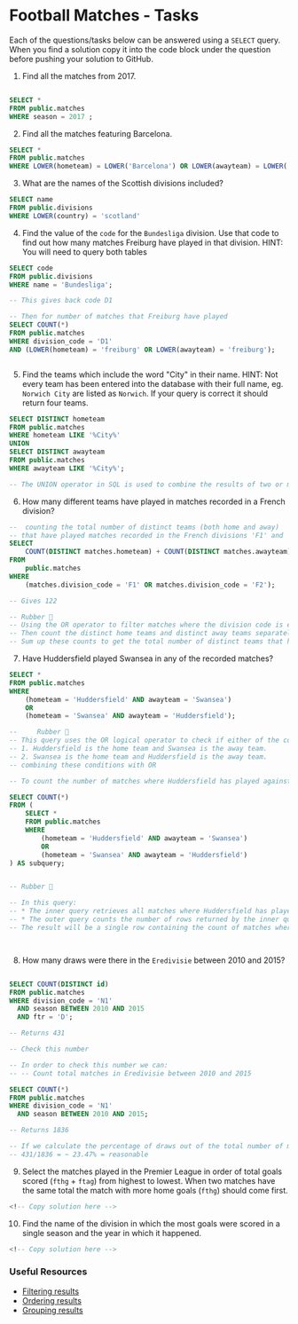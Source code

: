 # Football Matches - Tasks

Each of the questions/tasks below can be answered using a `SELECT` query. When you find a solution copy it into the code block under the question before pushing your solution to GitHub.

1) Find all the matches from 2017.

```sql

SELECT * 
FROM public.matches 
WHERE season = 2017 ;

```

2) Find all the matches featuring Barcelona.

```sql
SELECT *
FROM public.matches
WHERE LOWER(hometeam) = LOWER('Barcelona') OR LOWER(awayteam) = LOWER('Barcelona');

```

3) What are the names of the Scottish divisions included?

```sql
SELECT name
FROM public.divisions
WHERE LOWER(country) = 'scotland'

```

4) Find the value of the `code` for the `Bundesliga` division. Use that code to find out how many matches Freiburg have played in that division. HINT: You will need to query both tables

```sql
SELECT code
FROM public.divisions
WHERE name = 'Bundesliga';

-- This gives back code D1

-- Then for number of matches that Freiburg have played
SELECT COUNT(*)
FROM public.matches
WHERE division_code = 'D1'
AND (LOWER(hometeam) = 'freiburg' OR LOWER(awayteam) = 'freiburg');



```

5)  Find the teams which include the word "City" in their name. HINT: Not every team has been entered into the database with their full name, eg. `Norwich City` are listed as `Norwich`. If your query is correct it should return four teams.

```sql
SELECT DISTINCT hometeam
FROM public.matches
WHERE hometeam LIKE '%City%'
UNION
SELECT DISTINCT awayteam
FROM public.matches
WHERE awayteam LIKE '%City%';

-- The UNION operator in SQL is used to combine the results of two or more SELECT statements into a single result set. It removes duplicate rows by default, which makes it useful for combining data from different sources or tables.

```

6) How many different teams have played in matches recorded in a French division?

```sql
--  counting the total number of distinct teams (both home and away) 
-- that have played matches recorded in the French divisions 'F1' and 'F2'.
SELECT 
    COUNT(DISTINCT matches.hometeam) + COUNT(DISTINCT matches.awayteam)
FROM 
    public.matches
WHERE 
    (matches.division_code = 'F1' OR matches.division_code = 'F2');

-- Gives 122

-- Rubber 🦆
-- Using the OR operator to filter matches where the division code is either 'F1' or 'F2'.
-- Then count the distinct home teams and distinct away teams separately from the matches.
-- Sum up these counts to get the total number of distinct teams that have played matches in French divisions 'F1' and 'F2'.


```

7) Have Huddersfield played Swansea in any of the recorded matches?

```sql
SELECT *
FROM public.matches
WHERE 
    (hometeam = 'Huddersfield' AND awayteam = 'Swansea')
    OR
    (hometeam = 'Swansea' AND awayteam = 'Huddersfield');

--     Rubber 🦆
-- This query uses the OR logical operator to check if either of the conditions is true: 
-- 1. Huddersfield is the home team and Swansea is the away team.
-- 2. Swansea is the home team and Huddersfield is the away team. 
-- combining these conditions with OR

-- To count the number of matches where Huddersfield has played against Swansea, wrap the previous query as a subquery and then use the COUNT function. 

SELECT COUNT(*)
FROM (
    SELECT *
    FROM public.matches
    WHERE 
        (hometeam = 'Huddersfield' AND awayteam = 'Swansea')
        OR
        (hometeam = 'Swansea' AND awayteam = 'Huddersfield')
) AS subquery;


-- Rubber 🦆

-- In this query:
-- * The inner query retrieves all matches where Huddersfield has played against Swansea.
-- * The outer query counts the number of rows returned by the inner query, giving you the total number of matches.
-- The result will be a single row containing the count of matches where Huddersfield has played against Swansea.




```

8) How many draws were there in the `Eredivisie` between 2010 and 2015?

```sql

SELECT COUNT(DISTINCT id)
FROM public.matches
WHERE division_code = 'N1'
  AND season BETWEEN 2010 AND 2015
  AND ftr = 'D';

-- Returns 431 

-- Check this number

-- In order to check this number we can:
-- -- Count total matches in Eredivisie between 2010 and 2015

SELECT COUNT(*)
FROM public.matches
WHERE division_code = 'N1'
  AND season BETWEEN 2010 AND 2015;

-- Returns 1836

-- If we calculate the percentage of draws out of the total number of matches:
-- 431/1836 = ~ 23.47% = reasonable


```

9) Select the matches played in the Premier League in order of total goals scored (`fthg` + `ftag`) from highest to lowest. When two matches have the same total the match with more home goals (`fthg`) should come first. 

```sql
<!-- Copy solution here -->


```

10) Find the name of the division in which the most goals were scored in a single season and the year in which it happened.

```sql
<!-- Copy solution here -->


```

### Useful Resources

- [Filtering results](https://www.w3schools.com/sql/sql_where.asp)
- [Ordering results](https://www.w3schools.com/sql/sql_orderby.asp)
- [Grouping results](https://www.w3schools.com/sql/sql_groupby.asp)